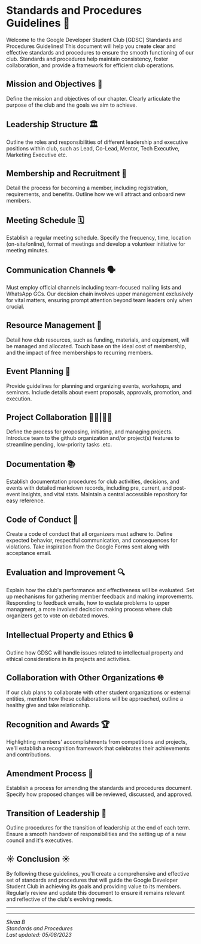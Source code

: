 # Standards and Procedures Guidelines 📜

Welcome to the Google Developer Student Club [GDSC] Standards and Procedures Guidelines! This document will help you create clear and effective standards and procedures to ensure the smooth functioning of our club. Standards and procedures help maintain consistency, foster collaboration, and provide a framework for efficient club operations.

## **Mission and Objectives 🎯**

Define the mission and objectives of our chapter. Clearly articulate the purpose of the club and the goals we aim to achieve.

## **Leadership Structure 🏛**

Outline the roles and responsibilities of different leadership and executive positions within club, such as Lead, Co-Lead, Mentor, Tech Executive, Marketing Executive etc.

## **Membership and Recruitment 📢**

Detail the process for becoming a member, including registration, requirements, and benefits. Outline how we will attract and onboard new members.

## **Meeting Schedule 🗓**

Establish a regular meeting schedule. Specify the frequency, time, location (on-site/online), format of meetings and develop a volunteer initiative for meeting minutes. 

## **Communication Channels 🗣**

Must employ official channels including team-focused mailing lists and WhatsApp GCs. Our decision chain involves upper management exclusively for vital matters, ensuring prompt attention beyond team leaders only when crucial.

## **Resource Management 💼**

Detail how club resources, such as funding, materials, and equipment, will be managed and allocated. Touch base on the ideal cost of membership, and the impact of free memberships to recurring members. 


## **Event Planning 📌**

Provide guidelines for planning and organizing events, workshops, and seminars. Include details about event proposals, approvals, promotion, and execution.

## **Project Collaboration 👨‍💻|👩‍💻**

Define the process for proposing, initiating, and managing projects. Introduce team to the github organization and/or project(s) features to streamline pending, low-priority tasks .etc. 

## **Documentation 📚**

Establish documentation procedures for club activities, decisions, and events with detailed markdown records, including pre, current, and post-event insights, and vital stats. Maintain a central accessible repository for easy reference.

## **Code of Conduct 🌟**

Create a code of conduct that all organizers must adhere to. Define expected behavior, respectful communication, and consequences for violations. Take inspiration from the Google Forms sent along with acceptance email.

## **Evaluation and Improvement 🔍**

Explain how the club's performance and effectiveness will be evaluated. Set up mechanisms for gathering member feedback and making improvements. Responding to feedback emails, how to esclate problems to upper managment, a more involved deciscion making process where club organizers get to vote on debated moves. 

## **Intellectual Property and Ethics 🔒**

Outline how GDSC will handle issues related to intellectual property and ethical considerations in its projects and activities.

## **Collaboration with Other Organizations 🌐**

If our club plans to collaborate with other student organizations or external entities, mention how these collaborations will be approached, outline a healthy give and take relationship. 

## **Recognition and Awards 🏆**

Highlighting members' accomplishments from competitions and projects, we'll establish a recognition framework that celebrates their achievements and contributions.

## **Amendment Process 🔄**

Establish a process for amending the standards and procedures document. Specify how proposed changes will be reviewed, discussed, and approved.

## **Transition of Leadership 🤝**

Outline procedures for the transition of leadership at the end of each term. Ensure a smooth handover of responsibilities and the setting up of a new council and it's executives. 

## **☀️ Conclusion ☀️**

By following these guidelines, you'll create a comprehensive and effective set of standards and procedures that will guide the Google Developer Student Club in achieving its goals and providing value to its members. Regularly review and update this document to ensure it remains relevant and reflective of the club's evolving needs.

---
---
   
_Sivaa B_   
_Standards and Procedures_    
_Last updated: 05/08/2023_
